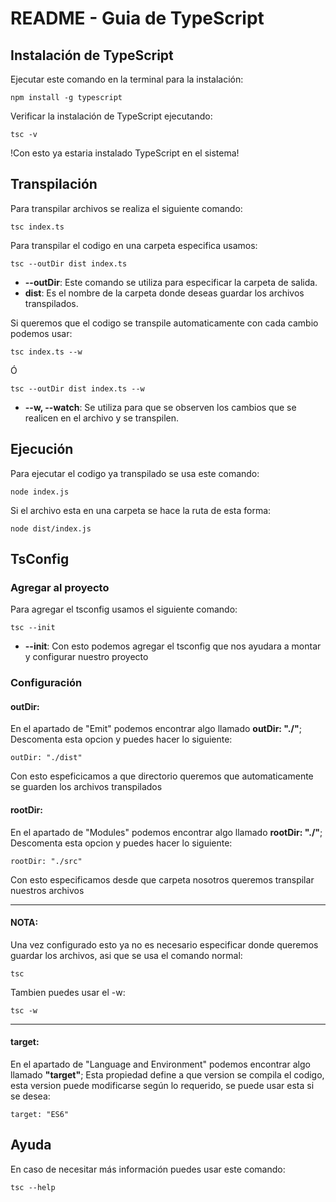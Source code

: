 # README - Guia de TypeScript

## Instalación de TypeScript
Ejecutar este comando en la terminal para la instalación:

```shell
npm install -g typescript
```

Verificar la instalación de TypeScript ejecutando:

```shell
tsc -v 
```

!Con esto ya estaria instalado TypeScript en el sistema!

## Transpilación
Para transpilar archivos se realiza el siguiente comando:

```shell
tsc index.ts 
```

Para transpilar el codigo en una carpeta especifica usamos:

```shell
tsc --outDir dist index.ts 
```

- **--outDir**: Este comando se utiliza para especificar la carpeta de salida.
- **dist**: Es el nombre de la carpeta donde deseas guardar los archivos transpilados.

Si queremos que el codigo se transpile automaticamente con cada cambio podemos usar:

```shell
tsc index.ts --w 
```

 Ó

```shell
tsc --outDir dist index.ts --w  
```

- **--w, --watch**: Se utiliza para que se observen los cambios que se realicen en el archivo y se transpilen.

## Ejecución
Para ejecutar el codigo ya transpilado se usa este comando:

```shell
node index.js 
```

Si el archivo esta en una carpeta se hace la ruta de esta forma:

```shell
node dist/index.js
```

## TsConfig
### Agregar al proyecto
Para agregar el tsconfig usamos el siguiente comando:

```shell
tsc --init
```

- **--init**: Con esto podemos agregar el tsconfig que nos ayudara a montar y configurar nuestro proyecto

### Configuración

#### outDir:

En el apartado de "Emit" podemos encontrar algo llamado **outDir: "./"**; Descomenta esta opcion y puedes hacer lo siguiente:

```
outDir: "./dist"
```

Con esto espeficicamos a que directorio queremos que automaticamente se guarden los archivos transpilados

#### rootDir:
En el apartado de "Modules" podemos encontrar algo llamado **rootDir: "./"**; Descomenta esta opcion y puedes hacer lo siguiente:

```
rootDir: "./src"
```

Con esto especificamos desde que carpeta nosotros queremos transpilar nuestros archivos

---
#### NOTA:
Una vez configurado esto ya no es necesario especificar donde queremos guardar los archivos, asi que se usa el comando normal:

```shell
tsc
```

Tambien puedes usar el -w:

```shell
tsc -w
```
---

#### target:
En el apartado de "Language and Environment" podemos encontrar algo llamado **"target"**; Esta propiedad define a que version se compila el codigo, esta version puede modificarse según lo requerido, se puede usar esta si se desea:

```
target: "ES6"
```


## Ayuda

En caso de necesitar más información puedes usar este comando:

```shell
tsc --help
```

